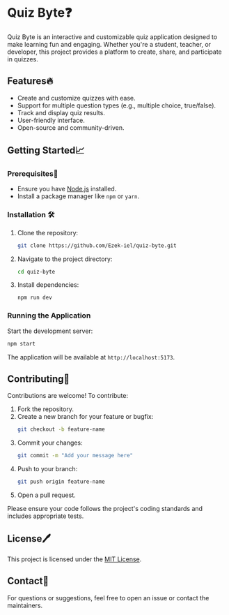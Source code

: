 # Quiz Byte❓

Quiz Byte is an interactive and customizable quiz application designed to make learning fun and engaging. Whether you're a student, teacher, or developer, this project provides a platform to create, share, and participate in quizzes.

## Features🔥

- Create and customize quizzes with ease.
- Support for multiple question types (e.g., multiple choice, true/false).
- Track and display quiz results.
- User-friendly interface.
- Open-source and community-driven.

## Getting Started📈

### Prerequisites🍫

- Ensure you have [Node.js](https://nodejs.org/) installed.
- Install a package manager like `npm` or `yarn`.

### Installation 🛠️

1. Clone the repository:
   ```bash
   git clone https://github.com/Ezek-iel/quiz-byte.git
   ```
2. Navigate to the project directory:
   ```bash
   cd quiz-byte
   ```
3. Install dependencies:
   ```bash
   npm run dev
   ```

### Running the Application

Start the development server:
```bash
npm start
```
The application will be available at `http://localhost:5173`.

## Contributing🌿

Contributions are welcome! To contribute:

1. Fork the repository.
2. Create a new branch for your feature or bugfix:
   ```bash
   git checkout -b feature-name
   ```
3. Commit your changes:
   ```bash
   git commit -m "Add your message here"
   ```
4. Push to your branch:
   ```bash
   git push origin feature-name
   ```
5. Open a pull request.

Please ensure your code follows the project's coding standards and includes appropriate tests.

## License🖊️

This project is licensed under the [MIT License](LICENSE).

## Contact💌

For questions or suggestions, feel free to open an issue or contact the maintainers.

